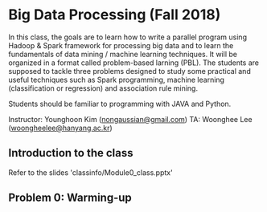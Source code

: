 # Big Data Processing (Fall 2018)

In this class, the goals are to learn how to write a parallel program using Hadoop & Spark framework for processing big data and to learn the fundamentals of data mining / machine learning techniques. It will be organized in a format called problem-based larning (PBL). The students are supposed to tackle three problems designed to study some practical and useful techniques such as Spark programming, machine learning (classification or regression) and association rule mining.

Students should be familiar to programming with JAVA and Python.

Instructor: Younghoon Kim (nongaussian@gmail.com)
TA: Woonghee Lee (woongheelee@hanyang.ac.kr)

## Introduction to the class

Refer to the slides 'classinfo/Module0_class.pptx'

## Problem 0: Warming-up
